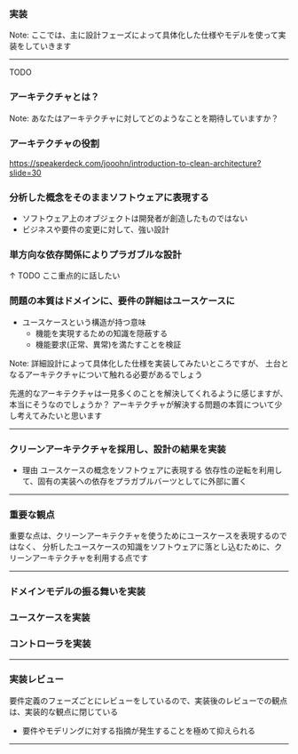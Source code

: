 ### 実装

Note:
ここでは、主に設計フェーズによって具体化した仕様やモデルを使って実装をしていきます

---

TODO
### アーキテクチャとは？

Note:
あなたはアーキテクチャに対してどのようなことを期待していますか？

### アーキテクチャの役割
https://speakerdeck.com/jooohn/introduction-to-clean-architecture?slide=30

### 分析した概念をそのままソフトウェアに表現する
- ソフトウェア上のオブジェクトは開発者が創造したものではない
- ビジネスや要件の変更に対して、強い設計

### 単方向な依存関係によりプラガブルな設計
↑ TODO ここ重点的に話したい
### 問題の本質はドメインに、要件の詳細はユースケースに
- ユースケースという構造が持つ意味
    - 機能を実現するための知識を隠蔽する
    - 機能要求(正常、異常)を満たすことを検証
    
Note:
詳細設計によって具体化した仕様を実装してみたいところですが、
土台となるアーキテクチャについて触れる必要があるでしょう

先進的なアーキテクチャは一見多くのことを解決してくれるように感じますが、本当にそうなのでしょうか？
アーキテクチャが解決する問題の本質について少し考えてみたいと思います


---

### クリーンアーキテクチャを採用し、設計の結果を実装

- 理由
ユースケースの概念をソフトウェアに表現する
依存性の逆転を利用して、固有の実装への依存をプラガブルバーツとしてに外部に置く

---
### 重要な観点

重要な点は、クリーンアーキテクチャを使うためにユースケースを表現するのではなく、
分析したユースケースの知識をソフトウェアに落とし込むために、クリーンアーキテクチャを利用する点です

---

### ドメインモデルの振る舞いを実装

### ユースケースを実装

### コントローラを実装

---

### 実装レビュー

要件定義のフェーズごとにレビューをしているので、実装後のレビューでの観点は、実装的な観点に閉じている
- 要件やモデリングに対する指摘が発生することを極めて抑えられる

---



